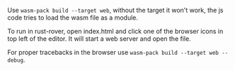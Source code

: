 Use `wasm-pack build --target web`, without the target it won't work, the js
code tries
to load the wasm file as a module.

To run in rust-rover, open index.html and click one of the browser icons in
top left of the editor. It will start a web server and open the file.

For proper tracebacks in the browser use `wasm-pack build --target web --debug`. 